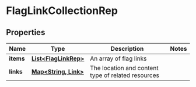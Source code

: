 

# FlagLinkCollectionRep


## Properties

| Name | Type | Description | Notes |
|------------ | ------------- | ------------- | -------------|
|**items** | [**List&lt;FlagLinkRep&gt;**](FlagLinkRep.md) | An array of flag links |  |
|**links** | [**Map&lt;String, Link&gt;**](Link.md) | The location and content type of related resources |  |



